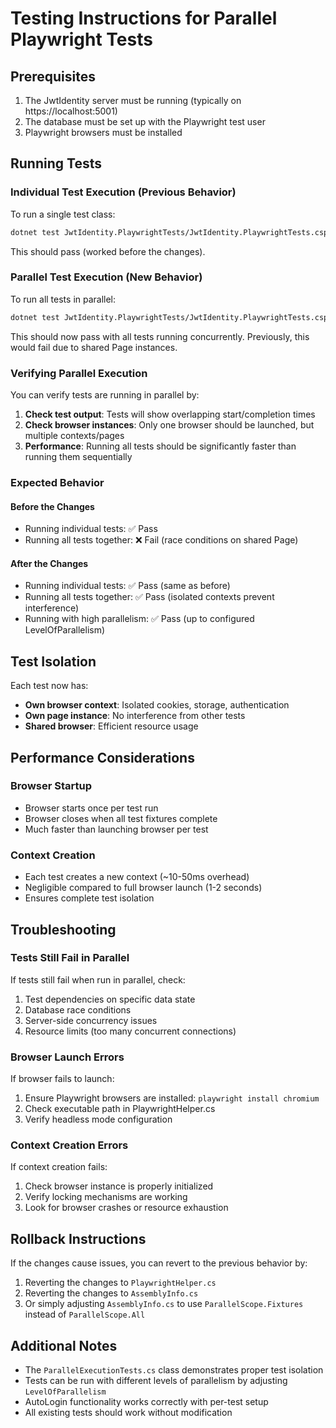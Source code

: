 # Testing Instructions for Parallel Playwright Tests

## Prerequisites
1. The JwtIdentity server must be running (typically on https://localhost:5001)
2. The database must be set up with the Playwright test user
3. Playwright browsers must be installed

## Running Tests

### Individual Test Execution (Previous Behavior)
To run a single test class:
```bash
dotnet test JwtIdentity.PlaywrightTests/JwtIdentity.PlaywrightTests.csproj --filter "FullyQualifiedName~AuthTests"
```

This should pass (worked before the changes).

### Parallel Test Execution (New Behavior)
To run all tests in parallel:
```bash
dotnet test JwtIdentity.PlaywrightTests/JwtIdentity.PlaywrightTests.csproj
```

This should now pass with all tests running concurrently. Previously, this would fail due to shared Page instances.

### Verifying Parallel Execution
You can verify tests are running in parallel by:

1. **Check test output**: Tests will show overlapping start/completion times
2. **Check browser instances**: Only one browser should be launched, but multiple contexts/pages
3. **Performance**: Running all tests should be significantly faster than running them sequentially

### Expected Behavior

#### Before the Changes
- Running individual tests: ✅ Pass
- Running all tests together: ❌ Fail (race conditions on shared Page)

#### After the Changes
- Running individual tests: ✅ Pass (same as before)
- Running all tests together: ✅ Pass (isolated contexts prevent interference)
- Running with high parallelism: ✅ Pass (up to configured LevelOfParallelism)

## Test Isolation

Each test now has:
- **Own browser context**: Isolated cookies, storage, authentication
- **Own page instance**: No interference from other tests
- **Shared browser**: Efficient resource usage

## Performance Considerations

### Browser Startup
- Browser starts once per test run
- Browser closes when all test fixtures complete
- Much faster than launching browser per test

### Context Creation
- Each test creates a new context (~10-50ms overhead)
- Negligible compared to full browser launch (1-2 seconds)
- Ensures complete test isolation

## Troubleshooting

### Tests Still Fail in Parallel
If tests still fail when run in parallel, check:
1. Test dependencies on specific data state
2. Database race conditions
3. Server-side concurrency issues
4. Resource limits (too many concurrent connections)

### Browser Launch Errors
If browser fails to launch:
1. Ensure Playwright browsers are installed: `playwright install chromium`
2. Check executable path in PlaywrightHelper.cs
3. Verify headless mode configuration

### Context Creation Errors
If context creation fails:
1. Check browser instance is properly initialized
2. Verify locking mechanisms are working
3. Look for browser crashes or resource exhaustion

## Rollback Instructions

If the changes cause issues, you can revert to the previous behavior by:
1. Reverting the changes to `PlaywrightHelper.cs`
2. Reverting the changes to `AssemblyInfo.cs`
3. Or simply adjusting `AssemblyInfo.cs` to use `ParallelScope.Fixtures` instead of `ParallelScope.All`

## Additional Notes

- The `ParallelExecutionTests.cs` class demonstrates proper test isolation
- Tests can be run with different levels of parallelism by adjusting `LevelOfParallelism`
- AutoLogin functionality works correctly with per-test setup
- All existing tests should work without modification

